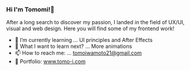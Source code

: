 ### Hi I'm Tomomi!👋

After a long search to discover my passion, I landed in the field of UX/UI, visual and web design. 
Here you will find some of my frontend work!


- 🌱 I’m currently learning ... UI principles and After Effects
- 🤔 What I want to learn next? ... More animations
- 📫 How to reach me: ... tomoiwamoto21@gmail.com 
- 📔 Portfolio: www.tomo-i.com

